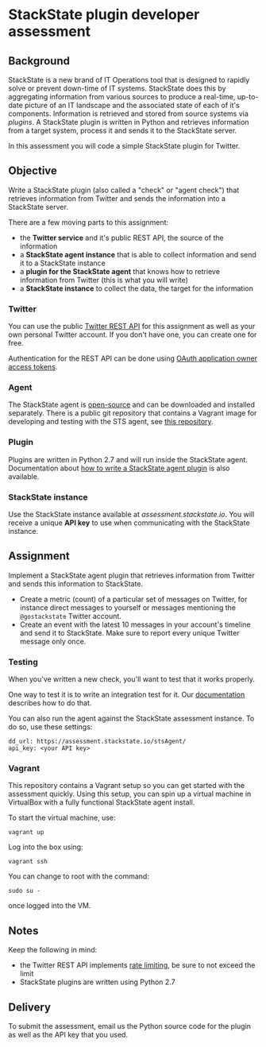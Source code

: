 # StackState plugin developer assessment

## Background

StackState is a new brand of IT Operations tool that is designed to rapidly solve or prevent down-time of IT systems. StackState
does this by aggregating information from various sources to produce a real-time, up-to-date picture of an IT landscape
and the associated state of each of it's components. Information is retrieved and stored from source systems via _plugins_. A
StackState plugin is written in Python and retrieves  information from a target system, process it and sends it to the
StackState server.

In this assessment you will code a simple StackState plugin for Twitter.

## Objective

Write a StackState plugin (also called a "check" or "agent check") that retrieves information from Twitter and sends
the information into a StackState server.

There are a few moving parts to this assignment:

* the **Twitter service** and it's public REST API, the source of the information
* a **StackState agent instance** that is able to collect information and send it to a StackState instance
* a **plugin for the StackState agent** that knows how to retrieve information from Twitter (this is what you will write)
* a **StackState instance** to collect the data, the target for the information

### Twitter

You can use the public [Twitter REST API](https://dev.twitter.com/overview/api) for this assignment as well as your own personal Twitter account. If you don't
have one, you can create one for free.

Authentication for the REST API can be done using [OAuth application owner access tokens](https://dev.twitter.com/oauth/overview/application-owner-access-tokens).

### Agent

The StackState agent is [open-source](https://github.com/StackVista/sts-agent/) and can be downloaded and installed separately. There is a public git repository that contains a Vagrant image for developing and testing with the STS agent, see [this repository](https://github.com/StackVista/plugin-developer-assessment).

### Plugin

Plugins are written in Python 2.7 and will run inside the StackState agent. Documentation about [how to write a StackState agent plugin](http://docs.stackstate.com/guides/agent_checks/) is also available.

### StackState instance

Use the StackState instance available at _assessment.stackstate.io_. You will receive a unique **API key** to use when communicating with the StackState instance.

## Assignment

Implement a StackState agent plugin that retrieves information from Twitter and sends this information to StackState.

* Create a metric (count) of a particular set of messages on Twitter, for instance direct messages to yourself or messages mentioning the `@gostackstate` Twitter account.
* Create an event with the latest 10 messages in your account's timeline and send it to StackState. Make sure to report every unique Twitter message only once.

### Testing

When you've written a new check, you'll want to test that it works properly.

One way to test it is to write an integration test for it. Our [documentation](https://github.com/StackVista/sts-agent/blob/master/tests/README.md#integration-tests) describes how to do that.

You can also run the agent against the StackState assessment instance. To do so, use these settings:

```
dd_url: https://assessment.stackstate.io/stsAgent/
api_key: <your API key>

```

### Vagrant

This repository contains a Vagrant setup so you can get started with the assessment quickly. Using this setup, you can spin up a virtual machine in VirtualBox with a fully functional StackState agent install.

To start the virtual machine, use:

```
vagrant up
```

Log into the box using:

```
vagrant ssh
```

You can change to root with the command:

```
sudo su -
```

once logged into the VM.

## Notes

Keep the following in mind:

* the Twitter REST API implements [rate limiting](https://dev.twitter.com/rest/public/rate-limiting), be sure to not exceed the limit
* StackState plugins are written using Python 2.7


## Delivery

To submit the assessment, email us the Python source code for the plugin as well as the API key that you used.

